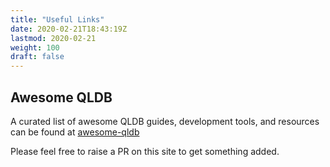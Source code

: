 ```yaml
---
title: "Useful Links"
date: 2020-02-21T18:43:19Z
lastmod: 2020-02-21
weight: 100
draft: false
---
```


## Awesome QLDB

A curated list of awesome QLDB guides, development tools, and resources can be found at [awesome-qldb](https://github.com/mlewis7127/awesome-qldb)

Please feel free to raise a PR on this site to get something added.